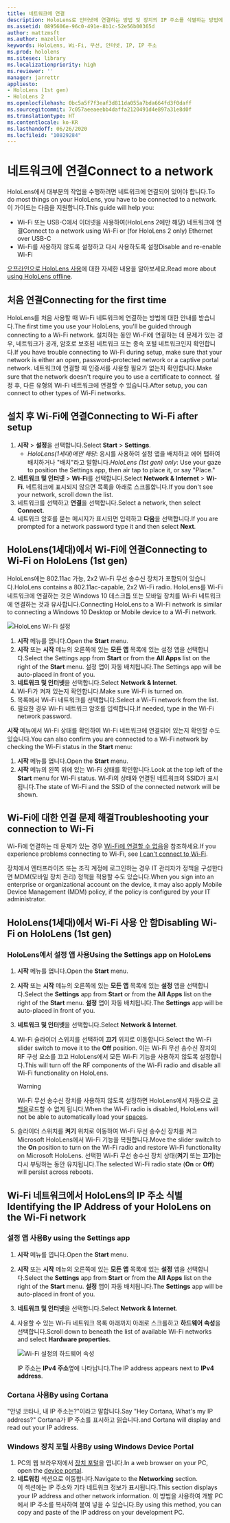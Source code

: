 ```yaml
---
title: 네트워크에 연결
description: HoloLens로 인터넷에 연결하는 방법 및 장치의 IP 주소를 식별하는 방법에 대한 지침입니다.
ms.assetid: 0895606e-96c0-491e-8b1c-52e56b00365d
author: mattzmsft
ms.author: mazeller
keywords: HoloLens, Wi-Fi, 무선, 인터넷, IP, IP 주소
ms.prod: hololens
ms.sitesec: library
ms.localizationpriority: high
ms.reviewer: ''
manager: jarrettr
appliesto:
- HoloLens (1st gen)
- HoloLens 2
ms.openlocfilehash: 0bc5a5f7f3eaf3d811da055a7bda664fd3f0daff
ms.sourcegitcommit: 7c057aeeaeebb4daffa2120491d4e897a31e8d0f
ms.translationtype: HT
ms.contentlocale: ko-KR
ms.lasthandoff: 06/26/2020
ms.locfileid: "10829284"
---
```

# <span data-ttu-id="4c9d0-104">네트워크에 연결</span><span class="sxs-lookup"><span data-stu-id="4c9d0-104">Connect to a network</span></span>

<span data-ttu-id="4c9d0-105">HoloLens에서 대부분의 작업을 수행하려면 네트워크에 연결되어 있어야 합니다.</span><span class="sxs-lookup"><span data-stu-id="4c9d0-105">To do most things on your HoloLens, you have to be connected to a network.</span></span> <span data-ttu-id="4c9d0-106">이 가이드는 다음을 지원합니다.</span><span class="sxs-lookup"><span data-stu-id="4c9d0-106">This guide will help you:</span></span>

- <span data-ttu-id="4c9d0-107">Wi-Fi 또는 USB-C에서 이더넷을 사용하여(HoloLens 2에만 해당) 네트워크에 연결</span><span class="sxs-lookup"><span data-stu-id="4c9d0-107">Connect to a network using Wi-Fi or (for HoloLens 2 only) Ethernet over USB-C</span></span>
- <span data-ttu-id="4c9d0-108">Wi-Fi를 사용하지 않도록 설정하고 다시 사용하도록 설정</span><span class="sxs-lookup"><span data-stu-id="4c9d0-108">Disable and re-enable Wi-Fi</span></span>

<span data-ttu-id="4c9d0-109">[오프라인으로 HoloLens 사용](hololens-offline.md)에 대한 자세한 내용을 알아보세요.</span><span class="sxs-lookup"><span data-stu-id="4c9d0-109">Read more about [using HoloLens offline](hololens-offline.md).</span></span>

## <span data-ttu-id="4c9d0-110">처음 연결</span><span class="sxs-lookup"><span data-stu-id="4c9d0-110">Connecting for the first time</span></span>

<span data-ttu-id="4c9d0-111">HoloLens를 처음 사용할 때 Wi-Fi 네트워크에 연결하는 방법에 대한 안내를 받습니다.</span><span class="sxs-lookup"><span data-stu-id="4c9d0-111">The first time you use your HoloLens, you'll be guided through connecting to a Wi-Fi network.</span></span> <span data-ttu-id="4c9d0-112">설치하는 동안 Wi-Fi에 연결하는 데 문제가 있는 경우, 네트워크가 공개, 암호로 보호된 네트워크 또는 종속 포털 네트워크인지 확인합니다.</span><span class="sxs-lookup"><span data-stu-id="4c9d0-112">If you have trouble connecting to Wi-Fi during setup, make sure that your network is either an open, password-protected network or a captive portal network.</span></span> <span data-ttu-id="4c9d0-113">네트워크에 연결할 때 인증서를 사용할 필요가 없는지 확인합니다.</span><span class="sxs-lookup"><span data-stu-id="4c9d0-113">Make sure that the network doesn't require you to use a certificate to connect.</span></span> <span data-ttu-id="4c9d0-114">설정 후, 다른 유형의 Wi-Fi 네트워크에 연결할 수 있습니다.</span><span class="sxs-lookup"><span data-stu-id="4c9d0-114">After setup, you can connect to other types of Wi-Fi networks.</span></span>

## <span data-ttu-id="4c9d0-115">설치 후 Wi-Fi에 연결</span><span class="sxs-lookup"><span data-stu-id="4c9d0-115">Connecting to Wi-Fi after setup</span></span>

1. <span data-ttu-id="4c9d0-116">**시작** > **설정**을 선택합니다.</span><span class="sxs-lookup"><span data-stu-id="4c9d0-116">Select **Start** > **Settings**.</span></span>
   - <span data-ttu-id="4c9d0-117">*HoloLens(1세대)에만 해당*: 응시를 사용하여 설정 앱을 배치하고 에어 탭하여 배치하거나 "배치"라고 말합니다.</span><span class="sxs-lookup"><span data-stu-id="4c9d0-117">*HoloLens (1st gen) only*: Use your gaze to position the Settings app, then air tap to place it, or say "Place."</span></span>
1. <span data-ttu-id="4c9d0-118">**네트워크 및 인터넷** > **Wi-Fi**를 선택합니다.</span><span class="sxs-lookup"><span data-stu-id="4c9d0-118">Select **Network & Internet** > **Wi-Fi**.</span></span> <span data-ttu-id="4c9d0-119">네트워크에 표시되지 않으면 목록을 아래로 스크롤합니다.</span><span class="sxs-lookup"><span data-stu-id="4c9d0-119">If you don't see your network, scroll down the list.</span></span>
1. <span data-ttu-id="4c9d0-120">네트워크를 선택하고 **연결**을 선택합니다.</span><span class="sxs-lookup"><span data-stu-id="4c9d0-120">Select a network, then select **Connect**.</span></span>
1. <span data-ttu-id="4c9d0-121">네트워크 암호를 묻는 메시지가 표시되면 입력하고 **다음**을 선택합니다.</span><span class="sxs-lookup"><span data-stu-id="4c9d0-121">If you are prompted for a network password type it and then select **Next**.</span></span>

## <span data-ttu-id="4c9d0-122">HoloLens(1세대)에서 Wi-Fi에 연결</span><span class="sxs-lookup"><span data-stu-id="4c9d0-122">Connecting to Wi-Fi on HoloLens (1st gen)</span></span>

<span data-ttu-id="4c9d0-123">HoloLens에는 802.11ac 가능, 2x2 Wi-Fi 무선 송수신 장치가 포함되어 있습니다.</span><span class="sxs-lookup"><span data-stu-id="4c9d0-123">HoloLens contains a 802.11ac-capable, 2x2 Wi-Fi radio.</span></span> <span data-ttu-id="4c9d0-124">HoloLens를 Wi-Fi 네트워크에 연결하는 것은 Windows 10 데스크톱 또는 모바일 장치를 Wi-Fi 네트워크에 연결하는 것과 유사합니다.</span><span class="sxs-lookup"><span data-stu-id="4c9d0-124">Connecting HoloLens to a Wi-Fi network is similar to connecting a Windows 10 Desktop or Mobile device to a Wi-Fi network.</span></span>

![HoloLens Wi-Fi 설정](./images/wifi-hololens-600px.jpg)

1. <span data-ttu-id="4c9d0-126">**시작** 메뉴를 엽니다.</span><span class="sxs-lookup"><span data-stu-id="4c9d0-126">Open the **Start** menu.</span></span>
1. <span data-ttu-id="4c9d0-127">**시작** 또는 **시작** 메뉴의 오른쪽에 있는 **모든 앱** 목록에 있는 설정 앱을 선택합니다.</span><span class="sxs-lookup"><span data-stu-id="4c9d0-127">Select the Settings app from **Start** or from the **All Apps** list on the right of the **Start** menu.</span></span> <span data-ttu-id="4c9d0-128">설정 앱이 자동 배치됩니다.</span><span class="sxs-lookup"><span data-stu-id="4c9d0-128">The Settings app will be auto-placed in front of you.</span></span>
1. <span data-ttu-id="4c9d0-129">**네트워크 및 인터넷**을 선택합니다.</span><span class="sxs-lookup"><span data-stu-id="4c9d0-129">Select **Network & Internet**.</span></span>
1. <span data-ttu-id="4c9d0-130">Wi-Fi가 켜져 있는지 확인합니다.</span><span class="sxs-lookup"><span data-stu-id="4c9d0-130">Make sure Wi-Fi is turned on.</span></span>
1. <span data-ttu-id="4c9d0-131">목록에서 Wi-Fi 네트워크를 선택합니다.</span><span class="sxs-lookup"><span data-stu-id="4c9d0-131">Select a Wi-Fi network from the list.</span></span>
1. <span data-ttu-id="4c9d0-132">필요한 경우 Wi-Fi 네트워크 암호를 입력합니다.</span><span class="sxs-lookup"><span data-stu-id="4c9d0-132">If needed, type in the Wi-Fi network password.</span></span>

<span data-ttu-id="4c9d0-133">**시작** 메뉴에서 Wi-Fi 상태를 확인하여 Wi-Fi 네트워크에 연결되어 있는지 확인할 수도 있습니다.</span><span class="sxs-lookup"><span data-stu-id="4c9d0-133">You can also confirm you are connected to a Wi-Fi network by checking the Wi-Fi status in the **Start** menu:</span></span>

1. <span data-ttu-id="4c9d0-134">**시작** 메뉴를 엽니다.</span><span class="sxs-lookup"><span data-stu-id="4c9d0-134">Open the **Start** menu.</span></span>
1. <span data-ttu-id="4c9d0-135">**시작** 메뉴의 왼쪽 위에 있는 Wi-Fi 상태를 확인합니다.</span><span class="sxs-lookup"><span data-stu-id="4c9d0-135">Look at the top left of the **Start** menu for Wi-Fi status.</span></span> <span data-ttu-id="4c9d0-136">Wi-Fi의 상태와 연결된 네트워크의 SSID가 표시됩니다.</span><span class="sxs-lookup"><span data-stu-id="4c9d0-136">The state of Wi-Fi and the SSID of the connected network will be shown.</span></span>

## <span data-ttu-id="4c9d0-137">Wi-Fi에 대한 연결 문제 해결</span><span class="sxs-lookup"><span data-stu-id="4c9d0-137">Troubleshooting your connection to Wi-Fi</span></span>

<span data-ttu-id="4c9d0-138">Wi-Fi에 연결하는 데 문제가 있는 경우 [Wi-Fi에 연결할 수 없음](./hololens-faq.md#i-cant-connect-to-wi-fi)을 참조하세요.</span><span class="sxs-lookup"><span data-stu-id="4c9d0-138">If you experience problems connecting to Wi-Fi, see [I can't connect to Wi-Fi](./hololens-faq.md#i-cant-connect-to-wi-fi).</span></span>

<span data-ttu-id="4c9d0-139">장치에서 엔터프라이즈 또는 조직 계정에 로그인하는 경우 IT 관리자가 정책을 구성한다면 MDM(모바일 장치 관리) 정책을 적용할 수도 있습니다.</span><span class="sxs-lookup"><span data-stu-id="4c9d0-139">When you sign into an enterprise or organizational account on the device, it may also apply Mobile Device Management (MDM) policy, if the policy is configured by your IT administrator.</span></span>

## <span data-ttu-id="4c9d0-140">HoloLens(1세대)에서 Wi-Fi 사용 안 함</span><span class="sxs-lookup"><span data-stu-id="4c9d0-140">Disabling Wi-Fi on HoloLens (1st gen)</span></span>

### <span data-ttu-id="4c9d0-141">HoloLens에서 설정 앱 사용</span><span class="sxs-lookup"><span data-stu-id="4c9d0-141">Using the Settings app on HoloLens</span></span>

1. <span data-ttu-id="4c9d0-142">**시작** 메뉴를 엽니다.</span><span class="sxs-lookup"><span data-stu-id="4c9d0-142">Open the **Start** menu.</span></span>
1. <span data-ttu-id="4c9d0-143">**시작** 또는 **시작** 메뉴의 오른쪽에 있는 **모든 앱** 목록에 있는 **설정** 앱을 선택합니다.</span><span class="sxs-lookup"><span data-stu-id="4c9d0-143">Select the **Settings** app from **Start** or from the **All Apps** list on the right of the **Start** menu.</span></span> <span data-ttu-id="4c9d0-144">**설정** 앱이 자동 배치됩니다.</span><span class="sxs-lookup"><span data-stu-id="4c9d0-144">The **Settings** app will be auto-placed in front of you.</span></span>
1. <span data-ttu-id="4c9d0-145">**네트워크 및 인터넷**을 선택합니다.</span><span class="sxs-lookup"><span data-stu-id="4c9d0-145">Select **Network & Internet**.</span></span>
1. <span data-ttu-id="4c9d0-146">Wi-Fi 슬라이더 스위치를 선택하여 **끄기** 위치로 이동합니다.</span><span class="sxs-lookup"><span data-stu-id="4c9d0-146">Select the Wi-Fi slider switch to move it to the **Off** position.</span></span> <span data-ttu-id="4c9d0-147">이는 Wi-Fi 무선 송수신 장치의 RF 구성 요소를 끄고 HoloLens에서 모든 Wi-Fi 기능을 사용하지 않도록 설정합니다.</span><span class="sxs-lookup"><span data-stu-id="4c9d0-147">This will turn off the RF components of the Wi-Fi radio and disable all Wi-Fi functionality on HoloLens.</span></span>

    > [!WARNING]
    > <span data-ttu-id="4c9d0-148">Wi-Fi 무선 송수신 장치를 사용하지 않도록 설정하면 HoloLens에서 자동으로 [공백을](hololens-spaces.md)로드할 수 없게 됩니다.</span><span class="sxs-lookup"><span data-stu-id="4c9d0-148">When the Wi-Fi radio is disabled, HoloLens will not be able to automatically load your [spaces](hololens-spaces.md).</span></span>

1. <span data-ttu-id="4c9d0-149">슬라이더 스위치를 **켜기** 위치로 이동하여 Wi-Fi 무선 송수신 장치를 켜고 Microsoft HoloLens에서 Wi-Fi 기능을 복원합니다.</span><span class="sxs-lookup"><span data-stu-id="4c9d0-149">Move the slider switch to the **On** position to turn on the Wi-Fi radio and restore Wi-Fi functionality on Microsoft HoloLens.</span></span> <span data-ttu-id="4c9d0-150">선택한 Wi-Fi 무선 송수신 장치 상태(**켜기** 또는 **끄기**)는 다시 부팅하는 동안 유지됩니다.</span><span class="sxs-lookup"><span data-stu-id="4c9d0-150">The selected Wi-Fi radio state (**On** or **Off**) will persist across reboots.</span></span>

## <span data-ttu-id="4c9d0-151">Wi-Fi 네트워크에서 HoloLens의 IP 주소 식별</span><span class="sxs-lookup"><span data-stu-id="4c9d0-151">Identifying the IP Address of your HoloLens on the Wi-Fi network</span></span>

### <span data-ttu-id="4c9d0-152">설정 앱 사용</span><span class="sxs-lookup"><span data-stu-id="4c9d0-152">By using the Settings app</span></span>

1. <span data-ttu-id="4c9d0-153">**시작** 메뉴를 엽니다.</span><span class="sxs-lookup"><span data-stu-id="4c9d0-153">Open the **Start** menu.</span></span>
1. <span data-ttu-id="4c9d0-154">**시작** 또는 **시작** 메뉴의 오른쪽에 있는 **모든 앱** 목록에 있는 **설정** 앱을 선택합니다.</span><span class="sxs-lookup"><span data-stu-id="4c9d0-154">Select the **Settings** app from **Start** or from the **All Apps** list on the right of the **Start** menu.</span></span> <span data-ttu-id="4c9d0-155">**설정** 앱이 자동 배치됩니다.</span><span class="sxs-lookup"><span data-stu-id="4c9d0-155">The **Settings** app will be auto-placed in front of you.</span></span>
1. <span data-ttu-id="4c9d0-156">**네트워크 및 인터넷**을 선택합니다.</span><span class="sxs-lookup"><span data-stu-id="4c9d0-156">Select **Network & Internet**.</span></span>
1. <span data-ttu-id="4c9d0-157">사용할 수 있는 Wi-Fi 네트워크 목록 아래까지 아래로 스크롤하고 **하드웨어 속성**을 선택합니다.</span><span class="sxs-lookup"><span data-stu-id="4c9d0-157">Scroll down to beneath the list of available Wi-Fi networks and select **Hardware properties**.</span></span>

    ![Wi-Fi 설정의 하드웨어 속성](./images/wifi-hololens-hwdetails.jpg)

   <span data-ttu-id="4c9d0-159">IP 주소는 **IPv4 주소**옆에 나타납니다.</span><span class="sxs-lookup"><span data-stu-id="4c9d0-159">The IP address appears next to **IPv4 address**.</span></span>

### <span data-ttu-id="4c9d0-160">Cortana 사용</span><span class="sxs-lookup"><span data-stu-id="4c9d0-160">By using Cortana</span></span>

<span data-ttu-id="4c9d0-161">"안녕 코타나, 내 IP 주소는?"이라고 말합니다.</span><span class="sxs-lookup"><span data-stu-id="4c9d0-161">Say "Hey Cortana, What's my IP address?"</span></span> <span data-ttu-id="4c9d0-162">Cortana가 IP 주소를 표시하고 읽습니다.</span><span class="sxs-lookup"><span data-stu-id="4c9d0-162">and Cortana will display and read out your IP address.</span></span>

### <span data-ttu-id="4c9d0-163">Windows 장치 포털 사용</span><span class="sxs-lookup"><span data-stu-id="4c9d0-163">By using Windows Device Portal</span></span>

1. <span data-ttu-id="4c9d0-164">PC의 웹 브라우저에서 [장치 포털](/windows/mixed-reality/using-the-windows-device-portal.md#networking)을 엽니다.</span><span class="sxs-lookup"><span data-stu-id="4c9d0-164">In a web browser on your PC, open the [device portal](/windows/mixed-reality/using-the-windows-device-portal.md#networking).</span></span>
1. <span data-ttu-id="4c9d0-165">**네트워킹** 섹션으로 이동합니다.</span><span class="sxs-lookup"><span data-stu-id="4c9d0-165">Navigate to the **Networking** section.</span></span>  
   <span data-ttu-id="4c9d0-166">이 섹션에는 IP 주소와 기타 네트워크 정보가 표시됩니다.</span><span class="sxs-lookup"><span data-stu-id="4c9d0-166">This section displays your IP address and other network information.</span></span> <span data-ttu-id="4c9d0-167">이 방법을 사용하여 개발 PC에서 IP 주소를 복사하여 붙여 넣을 수 있습니다.</span><span class="sxs-lookup"><span data-stu-id="4c9d0-167">By using this method, you can copy and paste of the IP address on your development PC.</span></span>
